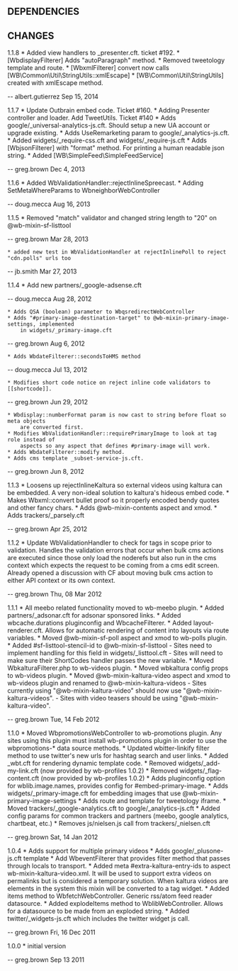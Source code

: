 DEPENDENCIES
------------


CHANGES
-------

1.1.8
    * Added view handlers to _presenter.cft.  ticket #192.
    * [WbdisplayFilterer] Adds "autoParagraph" method.
    * Removed tweetology template and route.
    * [WbxmlFilterer] convert now calls [WB\Common\Util\StringUtils::xmlEscape]
    * [WB\Common\Util\StringUtils] created with xmlEscape method.

  -- albert.gutierrez Sep 15, 2014


1.1.7
    * Update Outbrain embed code. Ticket #160.
    * Adding Presenter controller and loader. Add TweetUtils. Ticket #140
    * Adds google/_universal-analytics-js.cft.  Should setup a new UA account or upgrade existing.
    * Adds UseRemarketing param to google/_analytics-js.cft.
    * Added widgets/_require-css.cft and widgets/_require-js.cft
    * Adds [WbjsonFilterer] with "format" method.  For printing a human readable json string.
    * Added [WB\SimpleFeed\SimpleFeedService]

  -- greg.brown Dec 4, 2013


1.1.6
    * Added WbValidationHandler::rejectInlineSpreecast.
    * Adding SetMetaWhereParams to WbneighborWebController

  -- doug.mecca Aug 16, 2013


1.1.5
    * Removed "match" validator and changed string length to "20" on @wb-mixin-sf-listtool

  -- greg.brown Mar 28, 2013

    * added new test in WbValidationHandler at rejectInlinePoll to reject "cdn.polls" urls too

  -- jb.smith Mar 27, 2013


1.1.4
    * Add new partners/_google-adsense.cft

  -- doug.mecca Aug 28, 2012


    * Adds QSA (boolean) parameter to WbqsredirectWebController
    * Adds "#primary-image-destination-target" to @wb-mixin-primary-image-settings, implemented
        in widgets/_primary-image.cft

  -- greg.brown Aug 6, 2012


    * Adds WbdateFilterer::secondsToHMS method

  -- doug.mecca Jul 13, 2012


    * Modifies short code notice on reject inline code validators to [[shortcode]].

  -- greg.brown Jun 29, 2012


    * Wbdisplay::numberFormat param is now cast to string before float so meta objects
        are converted first.
    * Modifies WbValidationHandler::requirePrimaryImage to look at tag role instead of
        aspects so any aspect that defines #primary-image will work.
    * Adds WbdateFilterer::modify method.
    * Adds cms template _subset-service-js.cft.

  -- greg.brown Jun 8, 2012


1.1.3
    * Loosens up rejectInlineKaltura so external videos using kaltura can be embedded.  A very
        non-ideal solution to kaltura's hideous embed code.
    * Makes Wbxml::convert bullet proof so it properly encoded bendy quotes and other fancy chars.
    * Adds @wb-mixin-contents aspect and xmod.
    * Adds trackers/_parsely.cft

  -- greg.brown Apr 25, 2012


1.1.2
    * Update WbValidationHandler to check for tags in scope prior to validation.  Handles the validation
        errors that occur when bulk cms actions are executed since those only load the noderefs but
        also run in the cms context which expects the request to be coming from a cms edit screen.
        Already opened a discussion with CF about moving bulk cms action to either API context or its
        own context.

  -- greg.brown Thu, 08 Mar 2012


1.1.1
    * All meebo related functionality moved to wb-meebo plugin.
    * Added partners/_adsonar.cft for adsonar sponsored links.
    * Added wbcache.durations pluginconfig and WbcacheFilterer.
    * Added layout-renderer.cft.  Allows for automatic rendering of content into layouts via route variables.
    * Moved @wb-mixin-sf-poll aspect and xmod to wb-polls plugin.
    * Added #sf-listtool-stencil-id to @wb-mixin-sf-listtool
        - Sites need to implement handling for this field in widgets/_listtool.cft
        - Sites will need to make sure their ShortCodes handler passes the new variable.
    * Moved WbkalturaFilterer.php to wb-videos plugin.
    * Moved wbkaltura config props to wb-videos plugin.
    * Moved @wb-mixin-kaltura-video aspect and xmod to wb-videos plugin and renamed to @wb-mixin-kaltura-videos
        - Sites currently using "@wb-mixin-kaltura-video" should now use "@wb-mixin-kaltura-videos".
        - Sites with video teasers should be using "@wb-mixin-kaltura-video".

  -- greg.brown Tue, 14 Feb 2012


1.1.0
    * Moved WbpromotionsWebController to wb-promotions plugin.  Any sites using this plugin must
        install wb-promotions plugin in order to use the wbpromotions-* data source methods.
    * Updated wbitter-linkify filter method to use twitter's new urls for hashtag search and user links.
    * Added _wbt.cft for rendering dynamic template code.
    * Removed widgets/_add-my-link.cft (now provided by wb-profiles 1.0.2)
    * Removed widgets/_flag-content.cft (now provided by wb-profiles 1.0.2)
    * Adds pluginconfig option for wblib.image.names, provides config for #embed-primary-image.
    * Adds widgets/_primary-image.cft for embedding images that use @wb-mixin-primary-image-settings
    * Adds route and template for tweetology iframe.
    * Moved trackers/_google-analytics.cft to google/_analytics-js.cft
    * Added config params for common trackers and partners (meebo, google analytics, chartbeat, etc.)
    * Removes js/nielsen.js call from trackers/_nielsen.cft

  -- greg.brown Sat, 14 Jan 2012


1.0.4
    * Adds support for multiple primary videos
    * Adds google/_plusone-js.cft template
    * Add WbeventFilterer that provides filter method that passes through locals to transport.
    * Added meta #extra-kaltura-entry-ids to aspect wb-mixin-kaltura-video.xml.  It will be used to
        support extra videos on permalinks but is considered a temporary solution.  When kaltura
        videos are elements in the system this mixin will be converted to a tag widget.
    * Added items method to WbfetchWebController.  Generic rss/atom feed reader datasource.
    * Added explodeItems method to WblibWebController.  Allows for a datasource to be made
        from an exploded string.
    * Added twitter/_widgets-js.cft which includes the twitter widget js call.

  -- greg.brown Fri, 16 Dec 2011


1.0.0
    * initial version

  -- greg.brown Sep 13 2011
